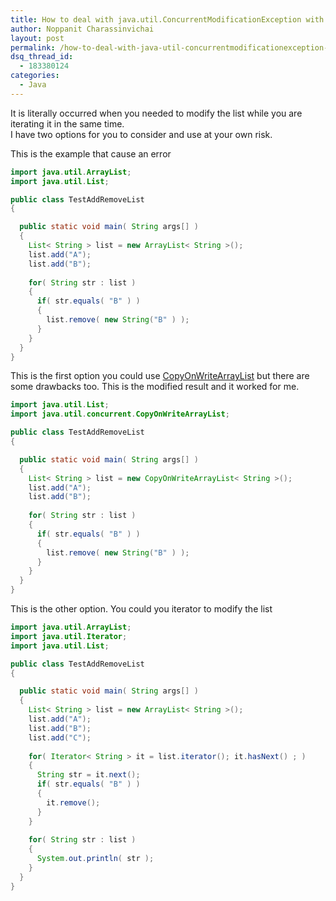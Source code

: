 ```yaml
---
title: How to deal with java.util.ConcurrentModificationException with ArrayList
author: Noppanit Charassinvichai
layout: post
permalink: /how-to-deal-with-java-util-concurrentmodificationexception-with-arraylist/
dsq_thread_id:
  - 183380124
categories:
  - Java
---
```

It is literally occurred when you needed to modify the list while you are iterating it in the same time.  
I have two options for you to consider and use at your own risk.

This is the example that cause an error

``` java
import java.util.ArrayList;
import java.util.List;

public class TestAddRemoveList
{

  public static void main( String args[] )
  {
    List< String > list = new ArrayList< String >();
    list.add("A");
    list.add("B");
    
    for( String str : list )
    {
      if( str.equals( "B" ) )
      {
        list.remove( new String("B" ) );
      }
    }
  }
}
```

This is the first option you could use [CopyOnWriteArrayList][1] but there are some drawbacks too. This is the modified result and it worked for me. 

``` java
import java.util.List;
import java.util.concurrent.CopyOnWriteArrayList;

public class TestAddRemoveList
{

  public static void main( String args[] )
  {
    List< String > list = new CopyOnWriteArrayList< String >();
    list.add("A");
    list.add("B");
    
    for( String str : list )
    {
      if( str.equals( "B" ) )
      {
        list.remove( new String("B" ) );
      }
    }
  }
}
```

This is the other option. You could you iterator to modify the list

``` java
import java.util.ArrayList;
import java.util.Iterator;
import java.util.List;

public class TestAddRemoveList
{

  public static void main( String args[] )
  {
    List< String > list = new ArrayList< String >();
    list.add("A");
    list.add("B");
    list.add("C");
    
    for( Iterator< String > it = list.iterator(); it.hasNext() ; )
    {
      String str = it.next();
      if( str.equals( "B" ) )
      {
        it.remove();
      }
    }
    
    for( String str : list )
    {
      System.out.println( str );
    }
  }
}
```

 [1]: http://java.sun.com/javase/6/docs/api/java/util/concurrent/CopyOnWriteArrayList.html
